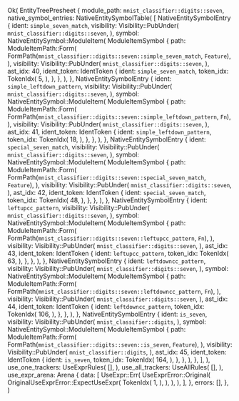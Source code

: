Ok(
    EntityTreePresheet {
        module_path: `mnist_classifier::digits::seven`,
        native_symbol_entries: NativeEntitySymbolTable(
            [
                NativeEntitySymbolEntry {
                    ident: `simple_seven_match`,
                    visibility: Visibility::PubUnder(
                        `mnist_classifier::digits::seven`,
                    ),
                    symbol: NativeEntitySymbol::ModuleItem(
                        ModuleItemSymbol {
                            path: ModuleItemPath::Form(
                                FormPath(`mnist_classifier::digits::seven::simple_seven_match`, `Feature`),
                            ),
                            visibility: Visibility::PubUnder(
                                `mnist_classifier::digits::seven`,
                            ),
                            ast_idx: 40,
                            ident_token: IdentToken {
                                ident: `simple_seven_match`,
                                token_idx: TokenIdx(
                                    5,
                                ),
                            },
                        },
                    ),
                },
                NativeEntitySymbolEntry {
                    ident: `simple_leftdown_pattern`,
                    visibility: Visibility::PubUnder(
                        `mnist_classifier::digits::seven`,
                    ),
                    symbol: NativeEntitySymbol::ModuleItem(
                        ModuleItemSymbol {
                            path: ModuleItemPath::Form(
                                FormPath(`mnist_classifier::digits::seven::simple_leftdown_pattern`, `Fn`),
                            ),
                            visibility: Visibility::PubUnder(
                                `mnist_classifier::digits::seven`,
                            ),
                            ast_idx: 41,
                            ident_token: IdentToken {
                                ident: `simple_leftdown_pattern`,
                                token_idx: TokenIdx(
                                    18,
                                ),
                            },
                        },
                    ),
                },
                NativeEntitySymbolEntry {
                    ident: `special_seven_match`,
                    visibility: Visibility::PubUnder(
                        `mnist_classifier::digits::seven`,
                    ),
                    symbol: NativeEntitySymbol::ModuleItem(
                        ModuleItemSymbol {
                            path: ModuleItemPath::Form(
                                FormPath(`mnist_classifier::digits::seven::special_seven_match`, `Feature`),
                            ),
                            visibility: Visibility::PubUnder(
                                `mnist_classifier::digits::seven`,
                            ),
                            ast_idx: 42,
                            ident_token: IdentToken {
                                ident: `special_seven_match`,
                                token_idx: TokenIdx(
                                    48,
                                ),
                            },
                        },
                    ),
                },
                NativeEntitySymbolEntry {
                    ident: `leftupcc_pattern`,
                    visibility: Visibility::PubUnder(
                        `mnist_classifier::digits::seven`,
                    ),
                    symbol: NativeEntitySymbol::ModuleItem(
                        ModuleItemSymbol {
                            path: ModuleItemPath::Form(
                                FormPath(`mnist_classifier::digits::seven::leftupcc_pattern`, `Fn`),
                            ),
                            visibility: Visibility::PubUnder(
                                `mnist_classifier::digits::seven`,
                            ),
                            ast_idx: 43,
                            ident_token: IdentToken {
                                ident: `leftupcc_pattern`,
                                token_idx: TokenIdx(
                                    63,
                                ),
                            },
                        },
                    ),
                },
                NativeEntitySymbolEntry {
                    ident: `leftdowncc_pattern`,
                    visibility: Visibility::PubUnder(
                        `mnist_classifier::digits::seven`,
                    ),
                    symbol: NativeEntitySymbol::ModuleItem(
                        ModuleItemSymbol {
                            path: ModuleItemPath::Form(
                                FormPath(`mnist_classifier::digits::seven::leftdowncc_pattern`, `Fn`),
                            ),
                            visibility: Visibility::PubUnder(
                                `mnist_classifier::digits::seven`,
                            ),
                            ast_idx: 44,
                            ident_token: IdentToken {
                                ident: `leftdowncc_pattern`,
                                token_idx: TokenIdx(
                                    106,
                                ),
                            },
                        },
                    ),
                },
                NativeEntitySymbolEntry {
                    ident: `is_seven`,
                    visibility: Visibility::PubUnder(
                        `mnist_classifier::digits`,
                    ),
                    symbol: NativeEntitySymbol::ModuleItem(
                        ModuleItemSymbol {
                            path: ModuleItemPath::Form(
                                FormPath(`mnist_classifier::digits::seven::is_seven`, `Feature`),
                            ),
                            visibility: Visibility::PubUnder(
                                `mnist_classifier::digits`,
                            ),
                            ast_idx: 45,
                            ident_token: IdentToken {
                                ident: `is_seven`,
                                token_idx: TokenIdx(
                                    164,
                                ),
                            },
                        },
                    ),
                },
            ],
        ),
        use_one_trackers: UseExprRules(
            [],
        ),
        use_all_trackers: UseAllRules(
            [],
        ),
        use_expr_arena: Arena {
            data: [
                UseExpr::Err(
                    UseExprError::Original(
                        OriginalUseExprError::ExpectUseExpr(
                            TokenIdx(
                                1,
                            ),
                        ),
                    ),
                ),
            ],
        },
        errors: [],
    },
)
